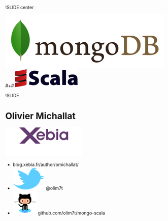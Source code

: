 !SLIDE center

![MongoDB](mongodb.png)
#+#
![Scala](scala.png)

!SLIDE
# Olivier Michallat #
![Xebia](xebia.png)

* blog.xebia.fr/author/omichallat/
* ![Twitter](twitter.png) @olim7t
* ![Octocat](octocat.png) github.com/olim7t/mongo-scala

